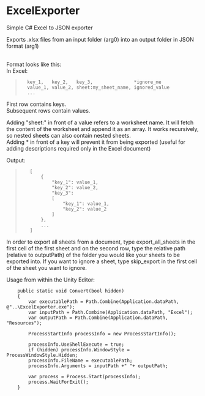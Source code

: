 # ExcelExporter
Simple C# Excel to JSON exporter<br>

Exports .xlsx files from an input folder (arg0) into an output folder in JSON format (arg1)<br><br>

Format looks like this:<br>
In Excel:<br>
>       key_1,   key_2,   key_3,               *ignore_me
>       value_1, value_2, sheet:my_sheet_name, ignored_value
>       ...

First row contains keys.<br>
Subsequent rows contain values.<br>

Adding "sheet:" in front of a value refers to a worksheet name. It will fetch the content of the worksheet and append it as an array. It works recursively, so nested sheets can also contain nested sheets.<br>
Adding \* in front of a key will prevent it from being exported (useful for adding descriptions required only in the Excel document)<br>

Output:<br>
>        [
>            {
>                "key_1": value_1,
>                "key_2": value_2,
>                "key_3":
>                [
>                    "key_1": value_1,
>                    "key_2": value_2
>                ]
>            },
>            ...
>        ]

In order to export all sheets from a document, type export_all_sheets in the first cell of the first sheet and on the second row, type the relative path (relative to outputPath) of the folder you would like your sheets to be exported into.
If you want to ignore a sheet, type skip_export in the first cell of the sheet you want to ignore.

Usage from within the Unity Editor:<br>

        public static void Convert(bool hidden)
        {
            var executablePath = Path.Combine(Application.dataPath, @"..\ExcelExporter.exe");
            var inputPath = Path.Combine(Application.dataPath, "Excel");
            var outputPath = Path.Combine(Application.dataPath, "Resources");

            ProcessStartInfo processInfo = new ProcessStartInfo();

            processInfo.UseShellExecute = true;
            if (hidden) processInfo.WindowStyle = ProcessWindowStyle.Hidden;
            processInfo.FileName = executablePath;
            processInfo.Arguments = inputPath +" "+ outputPath;

            var process = Process.Start(processInfo);
            process.WaitForExit();
        }
